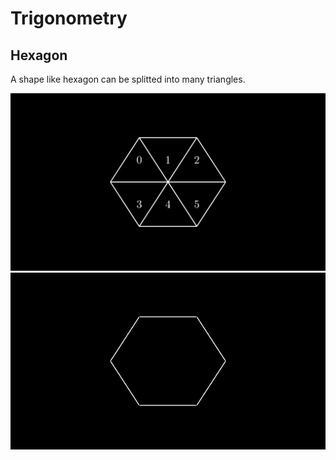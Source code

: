 # Trigonometry
## Hexagon

A shape like hexagon can be splitted into many triangles.

[![Test](/Media/Images/hexagon.png)](/Media/Videos/hexagon.mp4)
![](/Media/gifs/Hexagon.gif)
